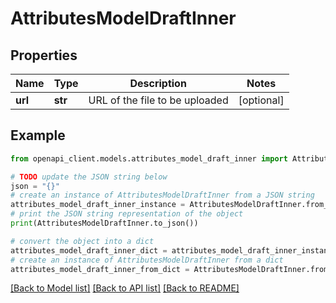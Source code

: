 # AttributesModelDraftInner


## Properties

Name | Type | Description | Notes
------------ | ------------- | ------------- | -------------
**url** | **str** | URL of the file to be uploaded | [optional] 

## Example

```python
from openapi_client.models.attributes_model_draft_inner import AttributesModelDraftInner

# TODO update the JSON string below
json = "{}"
# create an instance of AttributesModelDraftInner from a JSON string
attributes_model_draft_inner_instance = AttributesModelDraftInner.from_json(json)
# print the JSON string representation of the object
print(AttributesModelDraftInner.to_json())

# convert the object into a dict
attributes_model_draft_inner_dict = attributes_model_draft_inner_instance.to_dict()
# create an instance of AttributesModelDraftInner from a dict
attributes_model_draft_inner_from_dict = AttributesModelDraftInner.from_dict(attributes_model_draft_inner_dict)
```
[[Back to Model list]](../README.md#documentation-for-models) [[Back to API list]](../README.md#documentation-for-api-endpoints) [[Back to README]](../README.md)


